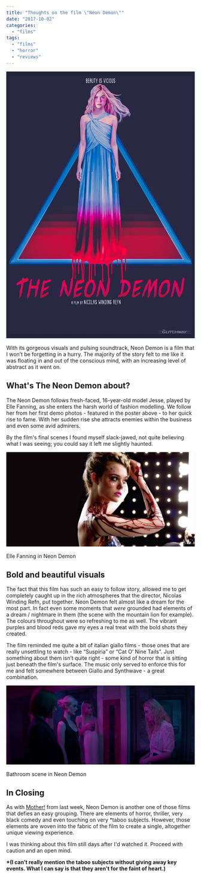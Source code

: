 ```yaml
---
title: "Thoughts on the film \"Neon Demon\""
date: "2017-10-02"
categories: 
  - "films"
tags: 
  - "films"
  - "horror"
  - "reviews"
---
```


[![](images/Neon-Demon-poster-by-Glitchway.jpg)](https://davidpeach.co.uk/wp-content/uploads/2023/05/Neon-Demon-poster-by-Glitchway.jpg)

With its gorgeous visuals and pulsing soundtrack, Neon Demon is a film that I won’t be forgetting in a hurry. The majority of the story felt to me like it was floating in and out of the conscious mind, with an increasing level of abstract as it went on.

## What's The Neon Demon about?

The Neon Demon follows fresh-faced, 16-year-old model Jesse, played by Elle Fanning, as she enters the harsh world of fashion modelling. We follow her from her first demo photos - featured in the poster above - to her quick rise to fame. With her sudden rise she attracts enemies within the business and even some avid admirers.

By the film's final scenes I found myself slack-jawed, not quite believing what I was seeing; you could say it left me slightly haunted.

[![](images/neon-demon-elle-fanning.jpg)](https://davidpeach.co.uk/wp-content/uploads/2023/05/neon-demon-elle-fanning.jpg)

Elle Fanning in Neon Demon

## Bold and beautiful visuals

The fact that this film has such an easy to follow story, allowed me to get completely caught up in the rich atmospheres that the director, Nicolas Winding Refn, put together. Neon Demon felt almost like a dream for the most part. In fact even some moments that _were_ grounded had elements of a dream / nightmare in them (the scene with the mountain lion for example). The colours throughout were so refreshing to me as well. The vibrant purples and blood reds gave my eyes a real treat with the bold shots they created.

The film reminded me quite a bit of italian giallo films - those ones that are really unsettling to watch - like “Suspiria” or “Cat O’ Nine Tails”. Just something about them isn’t quite right - some kind of horror that is sitting just beneath the film's surface. The music only served to enforce this for me and felt somewhere between Giallo and Synthwave - a great combination.

[![](images/The-Neon-Demon-043.jpg)](https://davidpeach.co.uk/wp-content/uploads/2023/05/The-Neon-Demon-043.jpg)

Bathroom scene in Neon Demon

## In Closing

As with [Mother!](https://davidpeach.co.uk/2017/09/thoughts-film-mother/) from last week, Neon Demon is another one of those films that defies an easy grouping. There are elements of horror, thriller, very black comedy and even touching on very \*taboo subjects. However, those elements are woven into the fabric of the film to create a single, altogether unique viewing experience.

I was thinking about this film still days after I'd watched it. Proceed with caution and an open mind.

**\*(I can’t really mention the taboo subjects without giving away key events. What I can say is that they aren't for the faint of heart.)**
